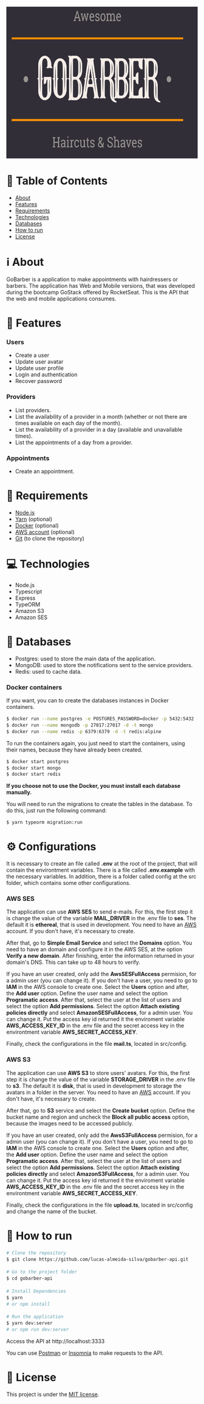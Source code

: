 <p align="center">
   <img src=".github/gobarber-logo.jpg" alt="GoBarber" width=700 height=400 />
</p>

# :page_with_curl: Table of Contents

* [About](#information_source-about)
* [Features](#rocket-features)
* [Requirements](#page_with_curl-requirements)
* [Technologies](#computer-technologies)
* [Databases](#floppy_disk-databases)
* [How to run](#seedling-how-to-run)
* [License](#pencil-license)

# :information_source: About

GoBarber is a application to make appointments with hairdressers or barbers. The application has Web and Mobile versions, that was developed during the bootcamp GoStack offered by RocketSeat. This is the API that the web and mobile applications consumes.

# :rocket: Features

### Users

- Create a user
- Update user avatar
- Update user profile
- Login and authentication
- Recover password

### Providers

- List providers.
- List the availability of a provider in a month (whether or not there are times available on each day of the month).
- List the availability of a provider in a day (available and unavailable times).
- List the appointments of a day from a provider.

### Appointments

- Create an appointment.

# :page_with_curl: Requirements

- [Node.js](https://nodejs.org/)
- [Yarn](https://yarnpkg.com/) (optional)
- [Docker](https://www.docker.com/) (optional)
- [AWS account](https://aws.amazon.com/) (optional)
- [Git](https://git-scm.com/) (to clone the repository)

# :computer: Technologies

- Node.js
- Typescript
- Express
- TypeORM
- Amazon S3
- Amazon SES

# :floppy_disk: Databases

- Postgres: used to store the main data of the application.
- MongoDB: used to store the notifications sent to the service providers.
- Redis: used to cache data.

### Docker containers

If you want, you can to create the databases instances in Docker containers.

```bash
$ docker run --name postgres -e POSTGRES_PASSWORD=docker -p 5432:5432 -d postgres
$ docker run --name mongodb -p 27017:27017 -d -t mongo
$ docker run --name redis -p 6379:6379 -d -t redis:alpine
```
To run the containers again, you just need to start the containers, using their names, because they have already been created.

```bash
$ docker start postgres
$ docker start mongo
$ docker start redis
```

**If you choose not to use the Docker, you must install each database manually.**

You will need to run the migrations to create the tables in the database. To do this, just run the following command:

```bash
$ yarn typeorm migration:run
```

# :gear: Configurations

It is necessary to create an file called **.env** at the root of the project, that will contain the environtment variables. There is a file called **.env.example** with the necessary variables.
In addition, there is a folder called config at the src folder, which contains some other configurations.

### AWS SES

The application can use **AWS SES** to send e-mails. For this, the first step it is change the value of the variable **MAIL_DRIVER** in the .env file to **ses**. The default it is **ethereal**, that is used in development.
You need to have an [AWS](https://aws.amazon.com/) account. If you don't have, it's necessary to create.

After that, go to **Simple Email Service** and select the **Domains** option. You need to have an domain and configure it in the AWS SES, at the option **Verify a new domain**.  After finishing, enter the information returned in your domain's DNS. This can take up to 48 hours to verify.

If you have an user created, only add the **AwsSESFullAccess** permision, for a admin user (you can change it). If you don't have a user, you need to go to **IAM** in the AWS console to create one. Select the **Users** option and after, the **Add user** option. Define the user name and select the option **Programatic access**. After that, select the user at the list of users and select the option **Add permissions**. Select the option **Attach existing policies directly** and select **AmazonSESFullAccess**, for a admin user. You can change it. Put the access key id returned it the enviroment variable **AWS_ACCESS_KEY_ID** in the .env file and the secret access key in the environtment variable **AWS_SECRET_ACCESS_KEY**.

Finally, check the configurations in the file **mail.ts**, located in src/config.

### AWS S3

The application can use **AWS S3** to store users' avatars. For this, the first step it is change the value of the variable **STORAGE_DRIVER** in the .env file to **s3**. The default it is **disk**, that is used in development to storage the avatars in a folder in the server.
You need to have an [AWS](https://aws.amazon.com/) account. If you don't have, it's necessary to create.

After that, go to **S3** service and select the **Create bucket** option. Define the bucket name and region and uncheck the **Block all public access** option, because the images need to be accessed publicly.

If you have an user created, only add the **AwsS3FullAccess** permision, for a admin user (you can change it). If you don't have a user, you need to go to **IAM** in the AWS console to create one. Select the **Users** option and after, the **Add user** option. Define the user name and select the option **Programatic access**. After that, select the user at the list of users and select the option **Add permissions**. Select the option **Attach existing policies directly** and select **AmazonS3FullAccess**, for a admin user. You can change it. Put the access key id returned it the enviroment variable **AWS_ACCESS_KEY_ID** in the .env file and the secret access key in the environtment variable **AWS_SECRET_ACCESS_KEY**.

Finally, check the configurations in the file **upload.ts**, located in src/config and change the name of the bucket.

# :seedling: How to run

```bash
# Clone the repository
$ git clone https://github.com/lucas-almeida-silva/gobarber-api.git

# Go to the project folder
$ cd gobarber-api

# Install Dependencies
$ yarn
# or npm install

# Run the application
$ yarn dev:server
# or npm run dev:server
```
Access the API at http://localhost:3333

You can use [Postman](https://www.postman.com/) or [Insomnia](https://insomnia.rest/download/core/) to make requests to the API.

# :pencil: License

This project is under the [MIT license](LICENSE).
